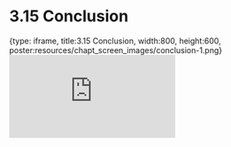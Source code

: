 # 3.15 Conclusion
 
{type: iframe, title:3.15 Conclusion, width:800, height:600, poster:resources/chapt_screen_images/conclusion-1.png}
![](https://stephaniemyan.github.io/hgv_modules/no_toc/conclusion-1.html)
 

 
